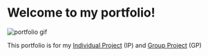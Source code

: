 
# Welcome to my portfolio!

![portfolio gif](https://pro2-bar-s3-cdn-cf.myportfolio.com/63f9ca06-04f8-40d6-9254-e23a34a31357/b8774d32-34ee-4fe4-a5d8-d987fc625211_rw_1920.gif?h=d1f774cb286ce409124ec73738a26530)

<p>
    This portfolio is for my <a href="https://github.com/Kardnit/Portfolio/tree/main/IP">Individual Project</a> (IP) and <a href="https://github.com/Kardnit/Portfolio/tree/main/GP">Group Project</a> (GP)
</p>
